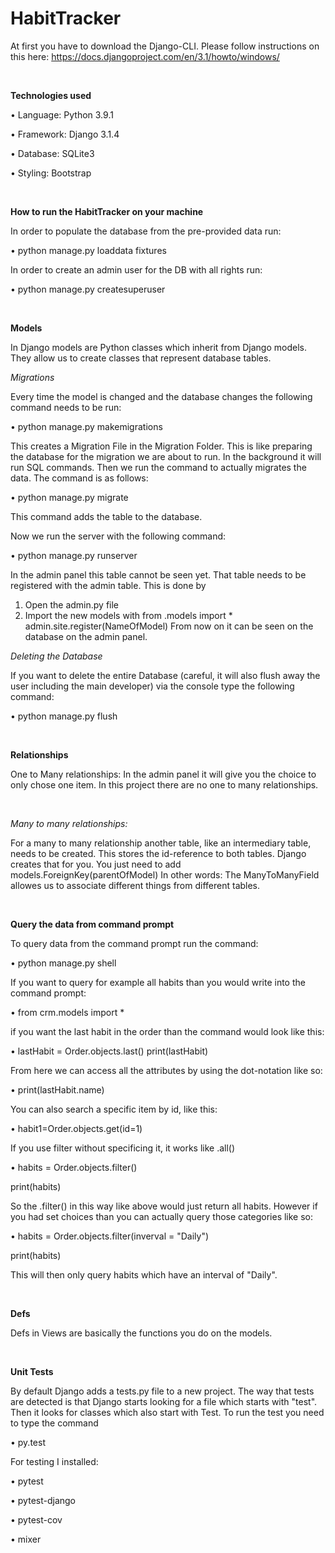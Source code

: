 # HabitTracker

At first you have to download the Django-CLI. Please follow instructions on this here: https://docs.djangoproject.com/en/3.1/howto/windows/

 <br />
 
 
 **Technologies used**
 
• Language: Python 3.9.1

• Framework: Django 3.1.4

• Database: SQLite3 

• Styling: Bootstrap

 <br />
 
 
 **How to run the HabitTracker on your machine**
 

In order to populate the database from the pre-provided data run: 

•	python manage.py loaddata fixtures


In order to create an admin user for the DB with all rights run:

• python manage.py createsuperuser


 <br />
 
 
 

**Models**

In Django models are Python classes which inherit from Django models. They allow us to create classes that represent database tables. 

*Migrations* 

Every time the model is changed and the database changes the following command needs to be run:

•	python manage.py makemigrations


This creates a Migration File in the Migration Folder. This is like preparing the database for the migration we are about to run. In the background it will run SQL commands. Then we run the command to actually migrates the data. The command is as follows: 


•	python manage.py migrate

This command adds the table to the database. 


Now we run the server with the following command:

•	python manage.py runserver


In the admin panel this table cannot be seen yet. That table needs to be registered with the admin table. This is done by 

1.	Open the admin.py file 
2.	Import the new models with from .models import *     admin.site.register(NameOfModel)
From now on it can be seen on the database on the admin panel. 

*Deleting the Database*

If you want to delete the entire Database (careful, it will also flush away the user including the main developer) via the console type the following command:

• python manage.py flush

 <br />

**Relationships**

One to Many relationships: In the admin panel it will give you the choice to only chose one item. In this project there are no one to many relationships.

 <br />

*Many to many relationships:*

For a many to many relationship another table, like an intermediary table, needs to be created. This stores the id-reference to both tables. Django creates that for you. You just need to add models.ForeignKey(parentOfModel)  In other words: The ManyToManyField allowes us to associate different things from different tables.

 <br />


**Query the data from command prompt**

To query data from the command prompt run the command:

• python manage.py shell



If you want to query for example all habits than you would write into the command prompt:

• from crm.models import *


if you want the last habit in the order than the command would look like this:

• lastHabit = Order.objects.last()
  print(lastHabit)
  
  
From here we can access all the attributes by using the dot-notation like so:

• print(lastHabit.name)


You can also search a specific item by id, like this: 

• habit1=Order.objects.get(id=1) 


If you use filter without specificing it, it works like .all() 

• habits = Order.objects.filter()

print(habits)


So the .filter() in this way like above would just return all habits. 
However if you had set choices than you can actually query those categories like so:

• habits = Order.objects.filter(inverval = "Daily")

  print(habits)
  
  
This will then only query habits which have an interval of "Daily".

 <br />

**Defs**

Defs in Views are basically the functions you do on the models.

 <br />

**Unit Tests**

By default Django adds a tests.py file to a new project. 
The way that tests are detected is that Django starts looking for a file which starts with "test". Then it looks for classes which also start with Test. 
To run the test you need to type the command 

•	py.test



For testing I installed:

•	pytest 

•	pytest-django

•	pytest-cov

•	mixer 



